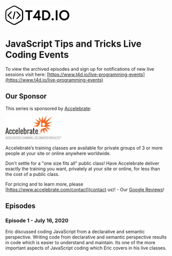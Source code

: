 <a href="http://www.t4d.io"><img src="images/t4d-io-logo-black.svg" width="200" alt="T4D.IO Logo"></a>

# JavaScript Tips and Tricks Live Coding Events

To view the archived episodes and sign up for notifications of new live sessions visit here: [https://www.t4d.io/live-programming-events](https://www.t4d.io/live-programming-events)

## Our Sponsor

This series is sponsored by <a href="http://www.accelebrate.com">Accelebrate</a>:

<a href="http://www.accelebrate.com"><img src="images/accelebrate.png" width="175" alt="Accelebrate Logo"></a>

Accelebrate’s training classes are available for private groups of 3 or more people at your site or online anywhere worldwide.

Don't settle for a "one size fits all" public class! Have Accelebrate deliver exactly the training you want, privately at your site or online, for less than the cost of a public class.

For pricing and to learn more, please [https://www.accelebrate.com/contact](contact us)! - Our [Google Reviews](https://www.google.com/search?q=Accelebrate,+Inc,+925B+Peachtree+St+NW,+Atlanta,+GA+30309&ludocid=4922770552284347091#lrd=0x88f50468249a9fb3:0x445131bc3fa97ad3,1)!

## Episodes

### Episode 1 - July 16, 2020

Eric discussed coding JavaScript from a declarative and semantic perspective. Writing code from declarative and semantic perspective results in code which is easier to understand and maintain. Its one of the more important aspects of JavaScript coding which Eric covers in his live classes.